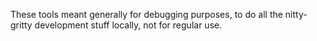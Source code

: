 
 These tools meant generally for debugging purposes,
 to do all the nitty-gritty development stuff locally,
 not for regular use.
